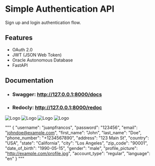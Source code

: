 
# Simple Authentication API 

Sign up and login authentication flow.


## Features

- OAuth 2.0
- JWT (JSON Web Token)
- Oracle Autonomous Database
- FastAPI

## Documentation

- ### Swagger: http://127.0.0.1:8000/docs
- ### Redocly: http://127.0.0.1:8000/redoc



![Logo](https://upload.wikimedia.org/wikipedia/commons/thumb/d/d2/Oauth_logo.svg/270px-Oauth_logo.svg.png)
![Logo](https://jwt.io/img/logo-asset.svg)
![Logo](https://upload.wikimedia.org/wikipedia/commons/thumb/5/50/Oracle_logo.svg/640px-Oracle_logo.svg.png)
![Logo](https://fastapi.tiangolo.com/img/logo-margin/logo-teal.png)



"""
{
  "username": "juanpfrancos",
  "password": "123456",
  "email": "johndoe@example.com",
  "first_name": "John",
  "last_name": "Doe",
  "phone_number": "+1234567890",
  "address": "123 Main St",
  "country": "USA",
  "state": "California",
  "city": "Los Angeles",
  "zip_code": "90001",
  "date_of_birth": "1990-05-15",
  "gender": "male",
  "profile_picture": "http://example.com/profile.jpg",
  "account_type": "regular",
  "language": "en"
}
"""